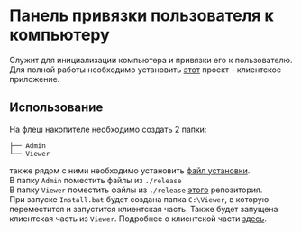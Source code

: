 
# Панель привязки пользователя к компьютеру
Служит для инициализации компьютера и привязки его к пользователю.\
Для полной работы необходимо установить [этот](https://github.com/WinnersDunice/dunice_desktop) проект - клиентское приложение.
## Использование

На флеш накопителе необходимо создать 2 папки:
```
├── Admin
└── Viewer
```
также рядом с ними необходимо установить [файл установки](https://github.com/WinnersDunice/dunice_desktop_admin/blob/main/Install.bat).\
В папку ``Admin`` поместить файлы из ``./release``\
В папку ``Viewer`` поместить файлы из ``./release`` [этого](https://github.com/WinnersDunice/dunice_desktop) репозитория.\
При запуске ``Install.bat`` будет создана папка ``C:\Viewer``, в которую переместится и запустится клиентская часть. Также будет запущена клиентская часть из ``Viewer``. Подробнее о клиентской части [здесь](https://github.com/WinnersDunice/dunice_desktop/blob/main/README.md).



